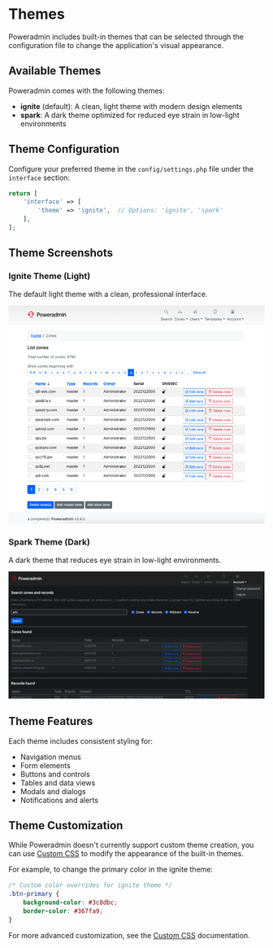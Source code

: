 # Themes

Poweradmin includes built-in themes that can be selected through the configuration file to change the application's visual appearance.

## Available Themes

Poweradmin comes with the following themes:

- **ignite** (default): A clean, light theme with modern design elements
- **spark**: A dark theme optimized for reduced eye strain in low-light environments

## Theme Configuration

Configure your preferred theme in the `config/settings.php` file under the `interface` section:

```php
return [
    'interface' => [
        'theme' => 'ignite',  // Options: 'ignite', 'spark'
    ],
];
```

## Theme Screenshots

### Ignite Theme (Light)

The default light theme with a clean, professional interface.

![Ignite Theme](/screenshots/ignite_zone_list.png)

### Spark Theme (Dark)

A dark theme that reduces eye strain in low-light environments.

![Spark Theme](/screenshots/spark_zone_list.png)

## Theme Features

Each theme includes consistent styling for:

- Navigation menus
- Form elements
- Buttons and controls
- Tables and data views
- Modals and dialogs
- Notifications and alerts

## Theme Customization

While Poweradmin doesn't currently support custom theme creation, you can use [Custom CSS](./custom-css.md) to modify the appearance of the built-in themes.

For example, to change the primary color in the ignite theme:

```css
/* Custom color overrides for ignite theme */
.btn-primary {
    background-color: #3c8dbc;
    border-color: #367fa9;
}
```

For more advanced customization, see the [Custom CSS](./custom-css.md) documentation.